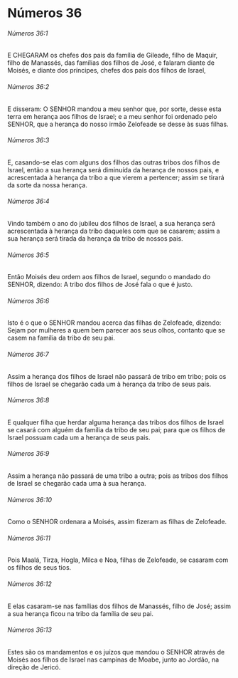 # Números 36

###### Números 36:1

E CHEGARAM os chefes dos pais da família de Gileade, filho de Maquir, filho de Manassés, das famílias dos filhos de José, e falaram diante de Moisés, e diante dos príncipes, chefes dos pais dos filhos de Israel,

###### Números 36:2

E disseram: O SENHOR mandou a meu senhor que, por sorte, desse esta terra em herança aos filhos de Israel; e a meu senhor foi ordenado pelo SENHOR, que a herança do nosso irmão Zelofeade se desse às suas filhas.

###### Números 36:3

E, casando-se elas com alguns dos filhos das outras tribos dos filhos de Israel, então a sua herança será diminuída da herança de nossos pais, e acrescentada à herança da tribo a que vierem a pertencer; assim se tirará da sorte da nossa herança.

###### Números 36:4

Vindo também o ano do jubileu dos filhos de Israel, a sua herança será acrescentada à herança da tribo daqueles com que se casarem; assim a sua herança será tirada da herança da tribo de nossos pais.

###### Números 36:5

Então Moisés deu ordem aos filhos de Israel, segundo o mandado do SENHOR, dizendo: A tribo dos filhos de José fala o que é justo.

###### Números 36:6

Isto é o que o SENHOR mandou acerca das filhas de Zelofeade, dizendo: Sejam por mulheres a quem bem parecer aos seus olhos, contanto que se casem na família da tribo de seu pai.

###### Números 36:7

Assim a herança dos filhos de Israel não passará de tribo em tribo; pois os filhos de Israel se chegarão cada um à herança da tribo de seus pais.

###### Números 36:8

E qualquer filha que herdar alguma herança das tribos dos filhos de Israel se casará com alguém da família da tribo de seu pai; para que os filhos de Israel possuam cada um a herança de seus pais.

###### Números 36:9

Assim a herança não passará de uma tribo a outra; pois as tribos dos filhos de Israel se chegarão cada uma à sua herança.

###### Números 36:10

Como o SENHOR ordenara a Moisés, assim fizeram as filhas de Zelofeade.

###### Números 36:11

Pois Maalá, Tirza, Hogla, Milca e Noa, filhas de Zelofeade, se casaram com os filhos de seus tios.

###### Números 36:12

E elas casaram-se nas famílias dos filhos de Manassés, filho de José; assim a sua herança ficou na tribo da família de seu pai.

###### Números 36:13

Estes são os mandamentos e os juízos que mandou o SENHOR através de Moisés aos filhos de Israel nas campinas de Moabe, junto ao Jordão, na direção de Jericó.

